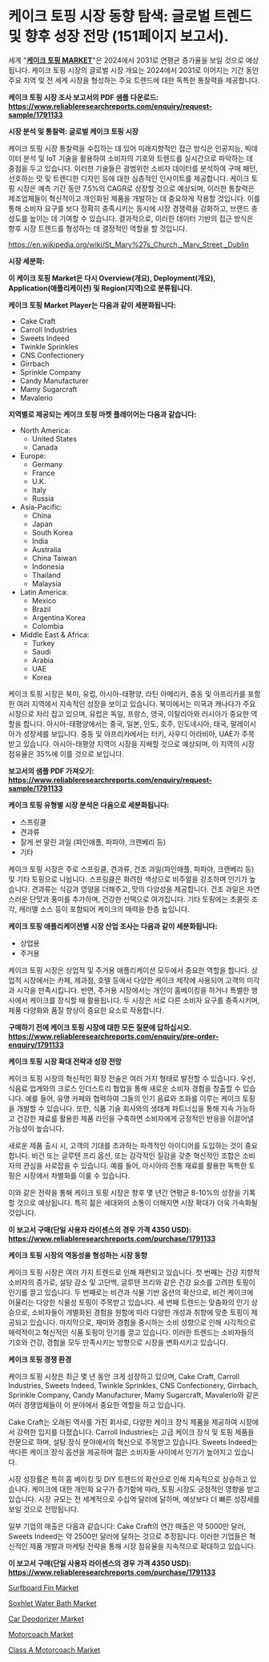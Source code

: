 <p><h1>케이크 토핑 시장 동향 탐색: 글로벌 트렌드 및 향후 성장 전망 (151페이지 보고서).</h1></p><p>세계 "<strong><a href="https://www.reliableresearchreports.com/cake-toppings-r1791133?utm_campaign=106&utm_medium=8&utm_source=Github&utm_content=ia&utm_term=02112024&utm_id=cake-toppings">케이크 토핑 MARKET</a></strong>"은 2024에서 2031로 연평균 증가율을 보일 것으로 예상됩니다. 케이크 토핑 시장의 글로벌 시장 개요는 2024에서 2031로 이어지는 기간 동안 주요 지역 및 전 세계 시장을 형성하는 주요 트렌드에 대한 독특한 통찰력을 제공합니다.</p>
<p><strong>케이크 토핑 시장 조사 보고서의 PDF 샘플 다운로드: <a href="https://www.reliableresearchreports.com/enquiry/request-sample/1791133?utm_campaign=106&utm_medium=8&utm_source=Github&utm_content=ia&utm_term=02112024&utm_id=cake-toppings">https://www.reliableresearchreports.com/enquiry/request-sample/1791133</a></strong></p>
<p><strong>시장 분석 및 통찰력: 글로벌 케이크 토핑 시장</strong></p>
<p><p>케이크 토핑 시장 통찰력을 수집하는 데 있어 미래지향적인 접근 방식은 인공지능, 빅데이터 분석 및 IoT 기술을 활용하여 소비자의 기호와 트렌드를 실시간으로 파악하는 데 중점을 두고 있습니다. 이러한 기술들은 광범위한 소비자 데이터를 분석하여 구매 패턴, 선호하는 맛 및 트렌디한 디자인 등에 대한 심층적인 인사이트를 제공합니다. 케이크 토핑 시장은 예측 기간 동안 7.5%의 CAGR로 성장할 것으로 예상되며, 이러한 통찰력은 제조업체들이 혁신적이고 개인화된 제품을 개발하는 데 중요하게 작용할 것입니다. 이를 통해 소비자 요구를 보다 정확히 충족시키는 동시에 시장 경쟁력을 강화하고, 브랜드 충성도를 높이는 데 기여할 수 있습니다. 결과적으로, 이러한 데이터 기반의 접근 방식은 향후 시장 트렌드를 형성하는 데 결정적인 역할을 할 것입니다.</p></p>
<p><a href="%7CAUTHORITHY_DOMAIN_URL%7C?utm_campaign=106&utm_medium=8&utm_source=Github&utm_content=ia&utm_term=02112024&utm_id=cake-toppings">https://en.wikipedia.org/wiki/St_Mary%27s_Church,_Mary_Street,_Dublin</a></p>
<p><strong>시장 세분화:</strong></p>
<p><strong>이 케이크 토핑 Market은 다시 Overview(개요), Deployment(개요), Application(애플리케이션) 및 Region(지역)으로 분류됩니다.</strong></p>
<p><strong>케이크 토핑 Market Player는 다음과 같이 세분화됩니다:</strong></p>
<p><ul><li>Cake Craft</li><li>Carroll Industries</li><li>Sweets Indeed</li><li>Twinkle Sprinkles</li><li>CNS Confectionery</li><li>Girrbach</li><li>Sprinkle Company</li><li>Candy Manufacturer</li><li>Mamy Sugarcraft</li><li>Mavalerio</li></ul></p>
<p><strong>지역별로 제공되는 케이크 토핑 마켓 플레이어는 다음과 같습니다:</strong></p>
<p><ul>
    <li>
        North America:
        <ul>
            <li>United States</li>
            <li>Canada</li>
        </ul>
    </li>
    <li>
        Europe:
        <ul>
            <li>Germany</li>
            <li>France</li>
            <li>U.K.</li>
            <li>Italy</li>
            <li>Russia</li>
        </ul>
    </li>
    <li>
        Asia-Pacific:
        <ul>
            <li>China</li>
            <li>Japan</li>
            <li>South Korea</li>
            <li>India</li>
            <li>Australia</li>
            <li>China Taiwan</li>
            <li>Indonesia</li>
            <li>Thailand</li>
            <li>Malaysia</li>
        </ul>
    </li>
    <li>
        Latin America:
        <ul>
            <li>Mexico</li>
            <li>Brazil</li>
            <li>Argentina Korea</li>
            <li>Colombia</li>
        </ul>
    </li>
    <li>
        Middle East & Africa:
        <ul>
            <li>Turkey</li>
            <li>Saudi</li>
            <li>Arabia</li>
            <li>UAE</li>
            <li>Korea</li>
        </ul>
    </li>
    </ul></p>
<p><p>케이크 토핑 시장은 북미, 유럽, 아시아-태평양, 라틴 아메리카, 중동 및 아프리카를 포함한 여러 지역에서 지속적인 성장을 보이고 있습니다. 북미에서는 미국과 캐나다가 주요 시장으로 자리 잡고 있으며, 유럽은 독일, 프랑스, 영국, 이탈리아와 러시아가 중요한 역할을 합니다. 아시아-태평양에서는 중국, 일본, 인도, 호주, 인도네시아, 태국, 말레이시아가 성장세를 보입니다. 중동 및 아프리카에서는 터키, 사우디 아라비아, UAE가 주목받고 있습니다. 아시아-태평양 지역이 시장을 지배할 것으로 예상되며, 이 지역의 시장 점유율은 35%에 이를 것으로 보입니다.</p></p>
<p><strong>보고서의 샘플 PDF 가져오기: <a href="https://www.reliableresearchreports.com/enquiry/request-sample/1791133?utm_campaign=106&utm_medium=8&utm_source=Github&utm_content=ia&utm_term=02112024&utm_id=cake-toppings">https://www.reliableresearchreports.com/enquiry/request-sample/1791133</a></strong></p>
<p><strong>케이크 토핑 유형별 시장 분석은 다음으로 세분화됩니다:</strong></p>
<p><ul><li>스프링클</li><li>견과류</li><li>잘게 썬 말린 과일 (파인애플, 파파야, 크랜베리 등)</li><li>기타</li></ul></p>
<p><p>케이크 토핑 시장은 주로 스프링클, 견과류, 건조 과일(파인애플, 파파야, 크랜베리 등) 및 기타 토핑으로 나뉩니다. 스프링클은 화려한 색상으로 비주얼을 강조하며 인기가 높습니다. 견과류는 식감과 영양을 더해주고, 맛의 다양성을 제공합니다. 건조 과일은 자연스러운 단맛과 풍미를 추가하며, 건강한 선택으로 여겨집니다. 기타 토핑에는 초콜릿 조각, 캐러멜 소스 등이 포함되어 케이크의 매력을 한층 높입니다.</p></p>
<p><strong>케이크 토핑 애플리케이션별 시장 산업 조사는 다음과 같이 세분화됩니다:</strong></p>
<p><ul><li>상업용</li><li>주거용</li></ul></p>
<p><p>케이크 토핑 시장은 상업적 및 주거용 애플리케이션 모두에서 중요한 역할을 합니다. 상업적 시장에서는 카페, 제과점, 호텔 등에서 다양한 케이크 제작에 사용되어 고객의 미각과 시각을 만족시킵니다. 반면, 주거용 시장에서는 개인이 홈베이킹을 하거나 특별한 행사에서 케이크를 장식할 때 활용됩니다. 두 시장은 서로 다른 소비자 요구를 충족시키며, 제품 다양화와 품질 향상이 중요한 요소로 작용합니다.</p></p>
<p><strong>구매하기 전에 케이크 토핑 시장에 대한 모든 질문에 답하십시오. <a href="https://www.reliableresearchreports.com/enquiry/pre-order-enquiry/1791133?utm_campaign=106&utm_medium=8&utm_source=Github&utm_content=ia&utm_term=02112024&utm_id=cake-toppings">https://www.reliableresearchreports.com/enquiry/pre-order-enquiry/1791133</a></strong></p>
<p><strong>케이크 토핑 시장 확대 전략과 성장 전망</strong></p>
<p><p>케이크 토핑 시장의 혁신적인 확장 전술은 여러 가지 형태로 발전할 수 있습니다. 우선, 식음료 업계와의 크로스 인더스트리 협업을 통해 새로운 소비자 경험을 창출할 수 있습니다. 예를 들어, 유명 카페와 협력하여 그들의 인기 음료와 조화를 이루는 케이크 토핑을 개발할 수 있습니다. 또한, 식품 기술 회사와의 생태계 파트너십을 통해 지속 가능하고 건강한 재료를 활용한 제품 라인을 구축하면 소비자에게 긍정적인 반응을 이끌어낼 가능성이 높습니다.</p><p>새로운 제품 출시 시, 고객의 기대를 초과하는 파격적인 아이디어를 도입하는 것이 중요합니다. 비건 또는 글루텐 프리 옵션, 또는 감각적인 질감을 갖춘 혁신적인 조합은 소비자의 관심을 사로잡을 수 있습니다. 예를 들어, 아시아의 전통 재료를 활용한 독특한 토핑은 시장에서 차별화를 이룰 수 있습니다.</p><p>이와 같은 전략을 통해 케이크 토핑 시장은 향후 몇 년간 연평균 8-10%의 성장을 기록할 것으로 예상됩니다. 특히 젊은 세대와의 소통이 더해지면 시장 확대가 더욱 가속화될 것입니다.</p></p>
<p><strong>이 보고서 구매(단일 사용자 라이센스의 경우 가격 4350 USD): <a href="https://www.reliableresearchreports.com/purchase/1791133?utm_campaign=106&utm_medium=8&utm_source=Github&utm_content=ia&utm_term=02112024&utm_id=cake-toppings">https://www.reliableresearchreports.com/purchase/1791133</a></strong></p>
<p><strong>케이크 토핑 시장의 역동성을 형성하는 시장 동향</strong></p>
<p><p>케이크 토핑 시장은 여러 가지 트렌드로 인해 재편되고 있습니다. 첫 번째는 건강 지향적 소비자의 증가로, 설탕 감소 및 고단백, 글루텐 프리와 같은 건강 요소를 고려한 토핑이 인기를 끌고 있습니다. 두 번째로는 비건과 식물 기반 옵션의 확산으로, 비건 케이크에 어울리는 다양한 식물성 토핑이 주목받고 있습니다. 세 번째 트렌드는 맞춤화의 인기 상승으로, 소비자들이 개별화된 경험을 원함에 따라 다양한 개성과 취향에 맞춘 토핑이 제공되고 있습니다. 마지막으로, 재미와 경험을 중시하는 소비 성향으로 인해 시각적으로 매력적이고 혁신적인 식품 토핑이 인기를 끌고 있습니다. 이러한 트렌드는 소비자들의 기호와 건강, 경험을 모두 만족시키는 방향으로 시장을 변화시키고 있습니다.</p></p>
<p><strong>케이크 토핑 경쟁 환경</strong></p>
<p><p>케이크 토핑 시장은 최근 몇 년 동안 크게 성장하고 있으며, Cake Craft, Carroll Industries, Sweets Indeed, Twinkle Sprinkles, CNS Confectionery, Girrbach, Sprinkle Company, Candy Manufacturer, Mamy Sugarcraft, Mavalerio와 같은 여러 경쟁업체들이 이 분야에서 중요한 역할을 하고 있습니다.</p><p>Cake Craft는 오래된 역사를 가진 회사로, 다양한 케이크 장식 제품을 제공하여 시장에서 강력한 입지를 다졌습니다. Carroll Industries는 고급 케이크 장식 및 토핑 제품을 전문으로 하며, 설탕 장식 분야에서의 혁신으로 주목받고 있습니다. Sweets Indeed는 색다른 케이크 장식 옵션을 제공하며 젊은 소비자들 사이에서 인기가 높아지고 있습니다.</p><p>시장 성장률은 특히 홈 베이킹 및 DIY 트렌드의 확산으로 인해 지속적으로 상승하고 있습니다. 케이크에 대한 개인화 요구가 증가함에 따라, 토핑 시장도 긍정적인 영향을 받고 있습니다. 시장 규모는 전 세계적으로 수십억 달러에 달하며, 예상보다 더 빠른 성장세를 보일 것으로 전망됩니다.</p><p>일부 기업의 매출은 다음과 같습니다: Cake Craft의 연간 매출은 약 5000만 달러, Sweets Indeed는 약 2500만 달러에 달하는 것으로 추정됩니다. 이러한 기업들은 혁신적인 제품 개발과 마케팅 전략을 통해 시장 점유율을 지속적으로 확대하고 있습니다.</p></p>
<p><strong>이 보고서 구매(단일 사용자 라이센스의 경우 가격 4350 USD): <a href="https://www.reliableresearchreports.com/purchase/1791133?utm_campaign=106&utm_medium=8&utm_source=Github&utm_content=ia&utm_term=02112024&utm_id=cake-toppings">https://www.reliableresearchreports.com/purchase/1791133</a></strong></p>
<p><p><a href="https://www.linkedin.com/pulse/surfboard-fin-market-global-trends-forecast-2024-2031-k3x5c?utm_campaign=106&utm_medium=8&utm_source=Github&utm_content=ia&utm_term=02112024&utm_id=cake-toppings">Surfboard Fin Market</a></p><p><a href="https://issuu.com/reportprime-2/docs/soxhlet-water-bath-market-size-2030_418e8e5aaafb50?utm_campaign=106&utm_medium=8&utm_source=Github&utm_content=ia&utm_term=02112024&utm_id=cake-toppings">Soxhlet Water Bath Market</a></p><p><a href="https://www.linkedin.com/pulse/car-deodorizer-market-analysis-report-global-insights-region-bux0f?utm_campaign=106&utm_medium=8&utm_source=Github&utm_content=ia&utm_term=02112024&utm_id=cake-toppings">Car Deodorizer Market</a></p><p><a href="https://github.com/KejsiLoshi121/Market-Research-Report-List-1/blob/main/motorcoach-market.md?utm_campaign=106&utm_medium=8&utm_source=Github&utm_content=ia&utm_term=02112024&utm_id=cake-toppings">Motorcoach Market</a></p><p><a href="https://github.com/tacitam515l/Market-Research-Report-List-1/blob/main/class-a-motorcoach-market.md?utm_campaign=106&utm_medium=8&utm_source=Github&utm_content=ia&utm_term=02112024&utm_id=cake-toppings">Class A Motorcoach Market</a></p></p>